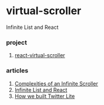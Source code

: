# virtual-scroller
Infinite List and React

### project
1. [react-virtual-scroller](https://github.com/liximomo/react-virtual-scroller)

### articles
1. [Complexities of an Infinite Scroller](https://developers.google.com/web/updates/2016/07/infinite-scroller)
2. [Infinite List and React](http://itsze.ro/blog/2017/04/09/infinite-list-and-react.html)
3. [How we built Twitter Lite](https://blog.twitter.com/engineering/en_us/topics/open-source/2017/how-we-built-twitter-lite.html)
